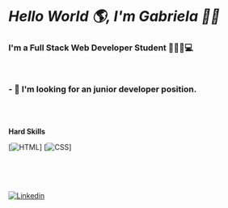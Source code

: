 # *Hello World 🌎, I'm Gabriela 👋🏼*



### I'm a Full Stack Web Developer Student  👩🏼‍💻💻 

<br>

 ### - 🔭 I'm looking for an junior developer position. 

 <br>
 <br>

**Hard Skills**

[![HTML](https://img.shields.io/badge/HTML-239120?style=for-the-badge&logo=html5&logoColor=white)] [![CSS](https://img.shields.io/badge/CSS-239120?&style=for-the-badge&logo=css3&logoColor=white)] 

<br>
<br>
<br>

[![Linkedin](https://img.shields.io/badge/LinkedIn-0077B5?style=for-the-badge&logo=linkedin&logoColor=white)](https://www.linkedin.com/in/gabriela-leichtweis-2044b723b/)
